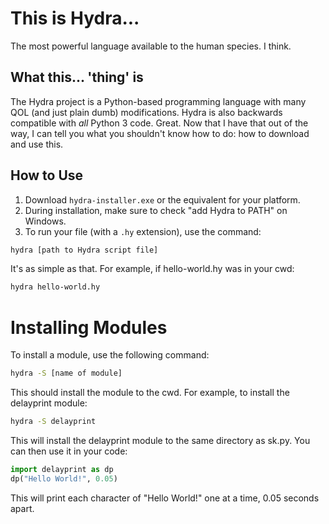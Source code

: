 # This is Hydra...
The most powerful language available to the human species. I think.

## What this... 'thing' is
The Hydra project is a Python-based programming language with many QOL (and just plain dumb) modifications.
Hydra is also backwards compatible with *all* Python 3 code.
Great. Now that I have that out of the way, I can tell you what you shouldn't know how to do: how to download and use this.

## How to Use
1. Download `hydra-installer.exe` or the equivalent for your platform.
2. During installation, make sure to check "add Hydra to PATH" on Windows.
3. To run your file (with a `.hy` extension), use the command:

```bash
hydra [path to Hydra script file]
```
It's as simple as that.
For example, if hello-world.hy was in your cwd:
```bash
hydra hello-world.hy
```
# Installing Modules
To install a module, use the following command:
```bash
hydra -S [name of module]
```
This should install the module to the cwd.
For example, to install the delayprint module:
```bash
hydra -S delayprint
```
This will install the delayprint module to the same directory as sk.py.
You can then use it in your code:
```python
import delayprint as dp
dp("Hello World!", 0.05)
```
This will print each character of "Hello World!" one at a time, 0.05 seconds apart.
